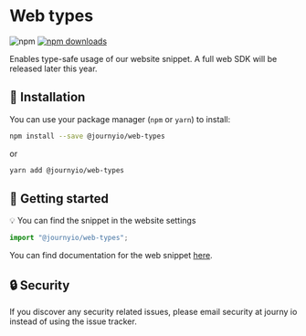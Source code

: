 # Web types

![npm](https://img.shields.io/npm/v/@journyio/web-types?color=%234d84f5&style=flat-square)
[![npm downloads](https://img.shields.io/npm/dm/@journyio/web-types?style=flat-square)](https://www.npmjs.com/package/@journyio/web-types)

Enables type-safe usage of our website snippet. A full web SDK will be released later this year.

## 💾 Installation

You can use your package manager (`npm` or `yarn`) to install:

```bash
npm install --save @journyio/web-types
```
or
```bash
yarn add @journyio/web-types
```

## 🔌 Getting started

💡 You can find the snippet in the website settings

```ts
import "@journyio/web-types";
```

You can find documentation for the web snippet [here](https://developers.journy.io).

## 🔒 Security

If you discover any security related issues, please email security at journy io instead of using the issue tracker.
